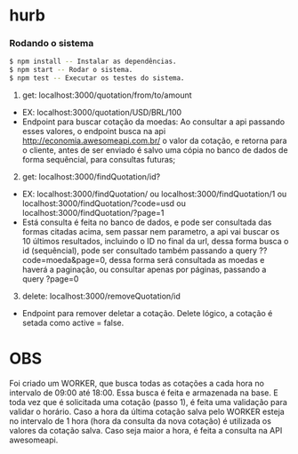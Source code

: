 # hurb


### Rodando o sistema

```sh
$ npm install -- Instalar as dependências.
$ npm start -- Rodar o sistema.
$ npm test -- Executar os testes do sistema.
```
1. get: localhost:3000/quotation/from/to/amount 
- EX: localhost:3000/quotation/USD/BRL/100
- Endpoint para buscar cotação da moedas: Ao consultar a api passando esses valores, o endpoint busca na api http://economia.awesomeapi.com.br/ o valor da cotação, e retorna para o cliente, antes de ser enviado é salvo uma cópia no banco de dados de forma sequêncial, para consultas futuras;

2. get: localhost:3000/findQuotation/id?
- EX: localhost:3000/findQuotation/ ou localhost:3000/findQuotation/1 ou localhost:3000/findQuotation/?code=usd ou localhost:3000/findQuotation/?page=1
- Está consulta é feita no banco de dados, e pode ser consultada das formas citadas acima, sem passar nem parametro, a api vai buscar os 10 últimos resultados, incluindo o ID no final da url, dessa forma busca o id (sequêncial), pode ser consultado também passando a query ??code=moeda&page=0, dessa forma será consultada as moedas e haverá a paginação, ou consultar apenas por páginas, passando a query ?page=0

3. delete: localhost:3000/removeQuotation/id
- Endpoint para remover deletar a cotação. Delete lógico, a cotação é setada como active = false.

# OBS
Foi criado um WORKER, que busca todas as cotações a cada hora no intervalo de 09:00 até 18:00. Essa busca é feita e armazenada na base. E toda vez que é solicitada uma cotação (passo 1), é feita uma validação para validar o horário. Caso a hora da última cotação salva pelo WORKER esteja no intervalo de 1 hora (hora da consulta da nova cotação) é utilizada os valores da cotação salva. Caso seja maior a hora, é feita a consulta na API awesomeapi. 
